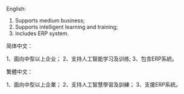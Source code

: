 English:
1. Supports medium business;
2. Supports intelligent learning and training;
3. Includes ERP system.

简体中文：

1、面向中型以上企业；
2、支持人工智能学习及训练;
3、包含ERP系統。

繁體中文：

1、面向中型以上企業； 
2、支持人工智慧學習及訓練；
3、支援ERP系統。
